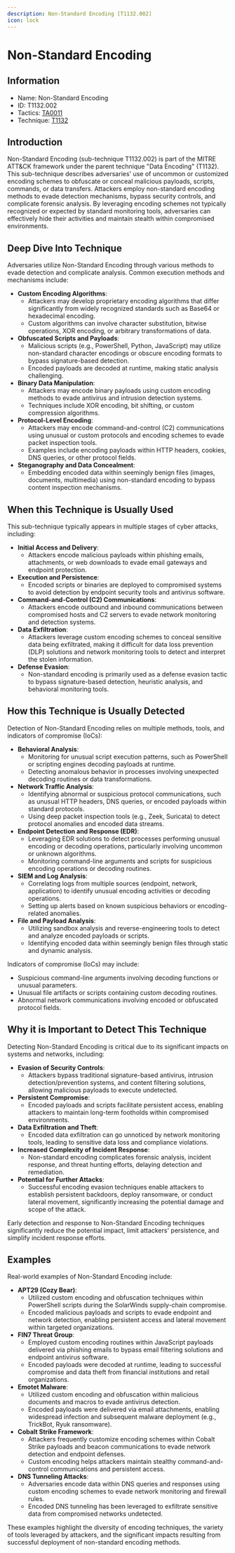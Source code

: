 ```yaml
---
description: Non-Standard Encoding [T1132.002]
icon: lock
---
```


# Non-Standard Encoding

## Information

- Name: Non-Standard Encoding
- ID: T1132.002
- Tactics: [TA0011](../TA0011/TA0011.md)
- Technique: [T1132](T1132.md)

## Introduction

Non-Standard Encoding (sub-technique T1132.002) is part of the MITRE ATT\&CK framework under the parent technique "Data Encoding" (T1132). This sub-technique describes adversaries' use of uncommon or customized encoding schemes to obfuscate or conceal malicious payloads, scripts, commands, or data transfers. Attackers employ non-standard encoding methods to evade detection mechanisms, bypass security controls, and complicate forensic analysis. By leveraging encoding schemes not typically recognized or expected by standard monitoring tools, adversaries can effectively hide their activities and maintain stealth within compromised environments.

## Deep Dive Into Technique

Adversaries utilize Non-Standard Encoding through various methods to evade detection and complicate analysis. Common execution methods and mechanisms include:

- **Custom Encoding Algorithms**:
  - Attackers may develop proprietary encoding algorithms that differ significantly from widely recognized standards such as Base64 or hexadecimal encoding.
  - Custom algorithms can involve character substitution, bitwise operations, XOR encoding, or arbitrary transformations of data.
- **Obfuscated Scripts and Payloads**:
  - Malicious scripts (e.g., PowerShell, Python, JavaScript) may utilize non-standard character encodings or obscure encoding formats to bypass signature-based detection.
  - Encoded payloads are decoded at runtime, making static analysis challenging.
- **Binary Data Manipulation**:
  - Attackers may encode binary payloads using custom encoding methods to evade antivirus and intrusion detection systems.
  - Techniques include XOR encoding, bit shifting, or custom compression algorithms.
- **Protocol-Level Encoding**:
  - Attackers may encode command-and-control (C2) communications using unusual or custom protocols and encoding schemes to evade packet inspection tools.
  - Examples include encoding payloads within HTTP headers, cookies, DNS queries, or other protocol fields.
- **Steganography and Data Concealment**:
  - Embedding encoded data within seemingly benign files (images, documents, multimedia) using non-standard encoding to bypass content inspection mechanisms.

## When this Technique is Usually Used

This sub-technique typically appears in multiple stages of cyber attacks, including:

- **Initial Access and Delivery**:
  - Attackers encode malicious payloads within phishing emails, attachments, or web downloads to evade email gateways and endpoint protection.
- **Execution and Persistence**:
  - Encoded scripts or binaries are deployed to compromised systems to avoid detection by endpoint security tools and antivirus software.
- **Command-and-Control (C2) Communications**:
  - Attackers encode outbound and inbound communications between compromised hosts and C2 servers to evade network monitoring and detection systems.
- **Data Exfiltration**:
  - Attackers leverage custom encoding schemes to conceal sensitive data being exfiltrated, making it difficult for data loss prevention (DLP) solutions and network monitoring tools to detect and interpret the stolen information.
- **Defense Evasion**:
  - Non-standard encoding is primarily used as a defense evasion tactic to bypass signature-based detection, heuristic analysis, and behavioral monitoring tools.

## How this Technique is Usually Detected

Detection of Non-Standard Encoding relies on multiple methods, tools, and indicators of compromise (IoCs):

- **Behavioral Analysis**:
  - Monitoring for unusual script execution patterns, such as PowerShell or scripting engines decoding payloads at runtime.
  - Detecting anomalous behavior in processes involving unexpected decoding routines or data transformations.
- **Network Traffic Analysis**:
  - Identifying abnormal or suspicious protocol communications, such as unusual HTTP headers, DNS queries, or encoded payloads within standard protocols.
  - Using deep packet inspection tools (e.g., Zeek, Suricata) to detect protocol anomalies and encoded data streams.
- **Endpoint Detection and Response (EDR)**:
  - Leveraging EDR solutions to detect processes performing unusual encoding or decoding operations, particularly involving uncommon or unknown algorithms.
  - Monitoring command-line arguments and scripts for suspicious encoding operations or decoding routines.
- **SIEM and Log Analysis**:
  - Correlating logs from multiple sources (endpoint, network, application) to identify unusual encoding activities or decoding operations.
  - Setting up alerts based on known suspicious behaviors or encoding-related anomalies.
- **File and Payload Analysis**:
  - Utilizing sandbox analysis and reverse-engineering tools to detect and analyze encoded payloads or scripts.
  - Identifying encoded data within seemingly benign files through static and dynamic analysis.

Indicators of compromise (IoCs) may include:

- Suspicious command-line arguments involving decoding functions or unusual parameters.
- Unusual file artifacts or scripts containing custom decoding routines.
- Abnormal network communications involving encoded or obfuscated protocol fields.

## Why it is Important to Detect This Technique

Detecting Non-Standard Encoding is critical due to its significant impacts on systems and networks, including:

- **Evasion of Security Controls**:
  - Attackers bypass traditional signature-based antivirus, intrusion detection/prevention systems, and content filtering solutions, allowing malicious payloads to execute undetected.
- **Persistent Compromise**:
  - Encoded payloads and scripts facilitate persistent access, enabling attackers to maintain long-term footholds within compromised environments.
- **Data Exfiltration and Theft**:
  - Encoded data exfiltration can go unnoticed by network monitoring tools, leading to sensitive data loss and compliance violations.
- **Increased Complexity of Incident Response**:
  - Non-standard encoding complicates forensic analysis, incident response, and threat hunting efforts, delaying detection and remediation.
- **Potential for Further Attacks**:
  - Successful encoding evasion techniques enable attackers to establish persistent backdoors, deploy ransomware, or conduct lateral movement, significantly increasing the potential damage and scope of the attack.

Early detection and response to Non-Standard Encoding techniques significantly reduce the potential impact, limit attackers' persistence, and simplify incident response efforts.

## Examples

Real-world examples of Non-Standard Encoding include:

- **APT29 (Cozy Bear)**:
  - Utilized custom encoding and obfuscation techniques within PowerShell scripts during the SolarWinds supply-chain compromise.
  - Encoded malicious payloads and scripts to evade endpoint and network detection, enabling persistent access and lateral movement within targeted organizations.
- **FIN7 Threat Group**:
  - Employed custom encoding routines within JavaScript payloads delivered via phishing emails to bypass email filtering solutions and endpoint antivirus software.
  - Encoded payloads were decoded at runtime, leading to successful compromise and data theft from financial institutions and retail organizations.
- **Emotet Malware**:
  - Utilized custom encoding and obfuscation within malicious documents and macros to evade antivirus detection.
  - Encoded payloads were delivered via email attachments, enabling widespread infection and subsequent malware deployment (e.g., TrickBot, Ryuk ransomware).
- **Cobalt Strike Framework**:
  - Attackers frequently customize encoding schemes within Cobalt Strike payloads and beacon communications to evade network detection and endpoint defenses.
  - Custom encoding helps attackers maintain stealthy command-and-control communications and persistent access.
- **DNS Tunneling Attacks**:
  - Adversaries encode data within DNS queries and responses using custom encoding schemes to evade network monitoring and firewall rules.
  - Encoded DNS tunneling has been leveraged to exfiltrate sensitive data from compromised networks undetected.

These examples highlight the diversity of encoding techniques, the variety of tools leveraged by attackers, and the significant impacts resulting from successful deployment of non-standard encoding methods.
